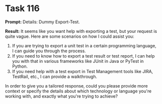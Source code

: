 # Task 116

**Prompt:** Details: Dummy Export-Test.

**Result:**
It seems like you want help with exporting a test, but your request is quite vague. Here are some scenarios on how I could assist you:

1. If you are trying to export a unit test in a certain programming language, I can guide you through the process.
2. If you need to know how to export a test result or test report, I can help you with that in various frameworks like JUnit in Java or PyTest in Python.
3. If you need help with a test export in Test Management tools like JIRA, TestRail, etc., I can provide a walkthrough.

In order to give you a tailored response, could you please provide more context or specify the details about which technology or language you're working with, and exactly what you're trying to achieve?
